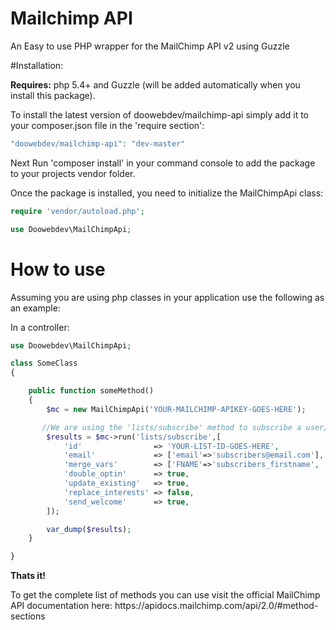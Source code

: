 # Mailchimp API
An Easy to use PHP wrapper for the MailChimp API v2 using Guzzle


#Installation:
<p><strong> Requires:</strong> php 5.4+ and Guzzle (will be added automatically when you install this package).</p>
<p>To install the latest version of doowebdev/mailchimp-api simply add it to your composer.json file in the 'require section':</p>

```php
"doowebdev/mailchimp-api": "dev-master"
```

Next Run 'composer install' in your command console to add the package to your projects vendor folder.

Once the package is installed, you need to initialize the MailChimpApi class:

```php
require 'vendor/autoload.php';

use Doowebdev\MailChimpApi;
```

# How to use
Assuming you are using php classes in your application use the following as an example:

In a controller:

```php
use Doowebdev\MailChimpApi;

class SomeClass
{

    public function someMethod()
    {
        $mc = new MailChimpApi('YOUR-MAILCHIMP-APIKEY-GOES-HERE');

       //We are using the 'lists/subscribe' method to subscribe a user/visitor to our newsletter list.
        $results = $mc->run('lists/subscribe',[
            'id'                => 'YOUR-LIST-ID-GOES-HERE',
            'email'             => ['email'=>'subscribers@email.com'],
            'merge_vars'        => ['FNAME'=>'subscribers_firstname', 'LNAME'=>'subscribers_lastname'],
            'double_optin'      => true,
            'update_existing'   => true,
            'replace_interests' => false,
            'send_welcome'      => true,
        ]);

        var_dump($results);
    }

}


```

<p><strong>Thats it!</strong></p>
<p>To get the complete list of methods you can use visit the official MailChimp API documentation here: https://apidocs.mailchimp.com/api/2.0/#method-sections</p>



